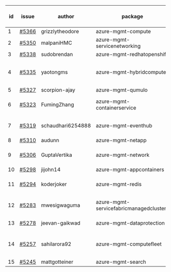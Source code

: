 | id | issue | author | package | assignee | bot advice | created date of issue | target release date | date from target |
| ------ | ------ | ------ | ------ | ------ | ------ | ------ | ------ | :-----: |
| 1 | [#5366](https://github.com/Azure/sdk-release-request/issues/5366) | grizzlytheodore | azure-mgmt-compute | ChenxiJiang333 |  | 07-18 | 08-23 |  |
| 2 | [#5350](https://github.com/Azure/sdk-release-request/issues/5350) | malpaniHMC | azure-mgmt-servicenetworking | ChenxiJiang333 |  | 07-18 | 08-23 |  |
| 3 | [#5338](https://github.com/Azure/sdk-release-request/issues/5338) | sudobrendan | azure-mgmt-redhatopenshift | ChenxiJiang333 |  | 07-18 | 07-26 |  |
| 4 | [#5335](https://github.com/Azure/sdk-release-request/issues/5335) | yaotongms | azure-mgmt-hybridcompute | ChenxiJiang333 | close to release date. OnTime. | 07-18 | 07-23 | 0 |
| 5 | [#5327](https://github.com/Azure/sdk-release-request/issues/5327) | scorpion-ajay | azure-mgmt-qumulo | ChenxiJiang333 |  | 07-09 | 07-31 |  |
| 6 | [#5323](https://github.com/Azure/sdk-release-request/issues/5323) | FumingZhang | azure-mgmt-containerservice | ChenxiJiang333 | new comment. ForCLI. | 07-05 | 07-18 |  |
| 7 | [#5319](https://github.com/Azure/sdk-release-request/issues/5319) | schaudhari6254888 | azure-mgmt-eventhub | ChenxiJiang333 | close to release date. | 07-05 | 07-24 | 1 |
| 8 | [#5310](https://github.com/Azure/sdk-release-request/issues/5310) | audunn | azure-mgmt-netapp | ChenxiJiang333 |  | 06-27 | 07-26 |  |
| 9 | [#5306](https://github.com/Azure/sdk-release-request/issues/5306) | GuptaVertika | azure-mgmt-network | ChenxiJiang333 | close to release date. | 06-27 | 07-25 | 2 |
| 10 | [#5298](https://github.com/Azure/sdk-release-request/issues/5298) | jijohn14 | azure-mgmt-appcontainers | ChenxiJiang333 |  | 06-25 | 07-26 |  |
| 11 | [#5294](https://github.com/Azure/sdk-release-request/issues/5294) | koderjoker | azure-mgmt-redis | ChenxiJiang333 | close to release date. | 06-25 | 07-25 | 2 |
| 12 | [#5283](https://github.com/Azure/sdk-release-request/issues/5283) | mwesigwaguma | azure-mgmt-servicefabricmanagedclusters | ChenxiJiang333 | new comment. HoldOn. | 06-20 | 07-26 |  |
| 13 | [#5278](https://github.com/Azure/sdk-release-request/issues/5278) | jeevan-gaikwad | azure-mgmt-dataprotection | ChenxiJiang333 | new comment. | 06-14 | 07-26 |  |
| 14 | [#5257](https://github.com/Azure/sdk-release-request/issues/5257) | sahilarora92 | azure-mgmt-computefleet | ChenxiJiang333 | FirstBeta. HoldOn. ForCLI. TypeSpec. | 06-05 | 06-21 |  |
| 15 | [#5245](https://github.com/Azure/sdk-release-request/issues/5245) | mattgotteiner | azure-mgmt-search | ChenxiJiang333 |  | 06-04 | 06-21 |  |
